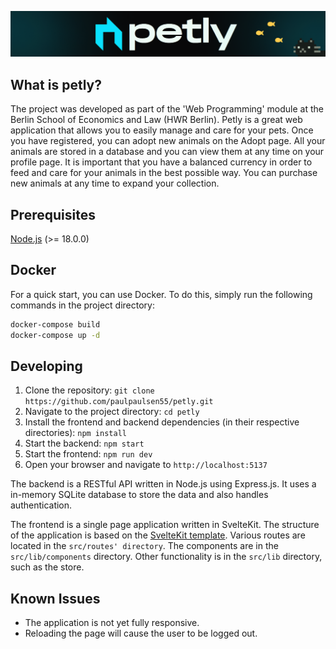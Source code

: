 ![Banner Image](/banner.png)

## What is petly?

The project was developed as part of the 'Web Programming' module at the Berlin School of Economics and Law (HWR Berlin). 
Petly is a great web application that allows you to easily manage and care for your pets. Once you have registered, you can adopt new animals on the Adopt page. All your animals are stored in a database and you can view them at any time on your profile page. It is important that you have a balanced currency in order to feed and care for your animals in the best possible way. You can purchase new animals at any time to expand your collection.


## Prerequisites
[Node.js](https://nodejs.org/en/download) (>= 18.0.0)


## Docker
For a quick start, you can use Docker. To do this, simply run the following commands in the project directory:
```bash
docker-compose build
docker-compose up -d
```

## Developing

1. Clone the repository: `git clone https://github.com/paulpaulsen55/petly.git`
2. Navigate to the project directory: `cd petly`
3. Install the frontend and backend dependencies (in their respective directories): `npm install`
4. Start the backend: `npm start`
5. Start the frontend: `npm run dev`
6. Open your browser and navigate to `http://localhost:5137`

The backend is a RESTful API written in Node.js using Express.js. It uses a in-memory SQLite database to store the data and also handles authentication.

The frontend is a single page application written in SvelteKit. The structure of the application is based on the [SvelteKit template](https://kit.svelte.dev/docs/project-structure). Various routes are located in the `src/routes' directory`. The components are in the `src/lib/components` directory. Other functionality is in the `src/lib` directory, such as the store.

## Known Issues
- The application is not yet fully responsive.
- Reloading the page will cause the user to be logged out.
